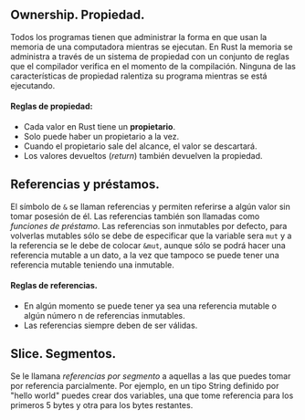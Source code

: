 ## Ownership. Propiedad.

Todos los programas tienen que administrar la forma en que usan la memoria de una computadora mientras se ejecutan. En Rust la memoria se administra a través de un sistema de propiedad con un conjunto de reglas que el compilador verifica en el momento de la compilación. Ninguna de las características de propiedad ralentiza su programa mientras se está ejecutando.

#### Reglas de propiedad:
 * Cada valor en Rust tiene un **propietario**.
 * Solo puede haber un propietario a la vez.
 * Cuando el propietario sale del alcance, el valor se descartará.
 * Los valores devueltos (*return*) también devuelven la propiedad.

## Referencias y préstamos.
El símbolo de `&` se llaman referencias y permiten referirse a algún valor sin tomar posesión de él.
Las referencias también son llamadas como *funciones de préstamo*.
Las referencias son inmutables por defecto, para volverlas mutables sólo se debe de especificar que la variable sera `mut` y a la referencia se le debe de colocar `&mut`, aunque sólo se podrá hacer una referencia mutable a un dato, a la vez que tampoco se puede tener una referencia mutable teniendo una inmutable.

#### Reglas de referencias.
 * En algún momento se puede tener ya sea una referencia mutable o algún número n de referencias inmutables.
 * Las referencias siempre deben de ser válidas.

## Slice. Segmentos.
Se le llamana *referencias por segmento* a aquellas a las que puedes tomar por referencia parcialmente. Por ejemplo, en un tipo String definido por "hello world" puedes crear dos variables, una que tome referencia para los primeros 5 bytes y otra para los bytes restantes. 
